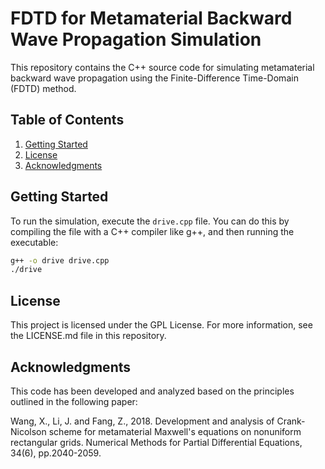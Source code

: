 # FDTD for Metamaterial Backward Wave Propagation Simulation

This repository contains the C++ source code for simulating metamaterial backward wave propagation using the Finite-Difference Time-Domain (FDTD) method.

## Table of Contents
1. [Getting Started](#getting-started)
2. [License](#license)
3. [Acknowledgments](#acknowledgments)

## Getting Started

To run the simulation, execute the `drive.cpp` file. You can do this by compiling the file with a C++ compiler like g++, and then running the executable:

```bash
g++ -o drive drive.cpp
./drive
```

## License
This project is licensed under the GPL License. For more information, see the LICENSE.md file in this repository.

## Acknowledgments
This code has been developed and analyzed based on the principles outlined in the following paper:

Wang, X., Li, J. and Fang, Z., 2018. Development and analysis of Crank‐Nicolson scheme for metamaterial Maxwell's equations on nonuniform rectangular grids. Numerical Methods for Partial Differential Equations, 34(6), pp.2040-2059.
